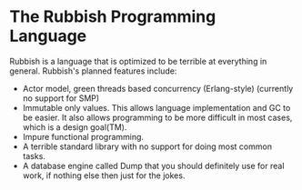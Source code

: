 # The Rubbish Programming Language
Rubbish is a language that is optimized to be terrible at everything in general. Rubbish's planned features include:
* Actor model, green threads based concurrency (Erlang-style) (currently no support for SMP)
* Immutable only values. This allows language implementation and GC to be easier. It also allows programming to be more difficult in most cases, which is a design goal(TM).
* Impure functional programming.
* A terrible standard library with no support for doing most common tasks.
* A database engine called Dump that you should definitely use for real work, if nothing else then just for the jokes.